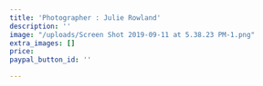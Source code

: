 ```yaml
---
title: 'Photographer : Julie Rowland'
description: ''
image: "/uploads/Screen Shot 2019-09-11 at 5.38.23 PM-1.png"
extra_images: []
price: 
paypal_button_id: ''

---
```

